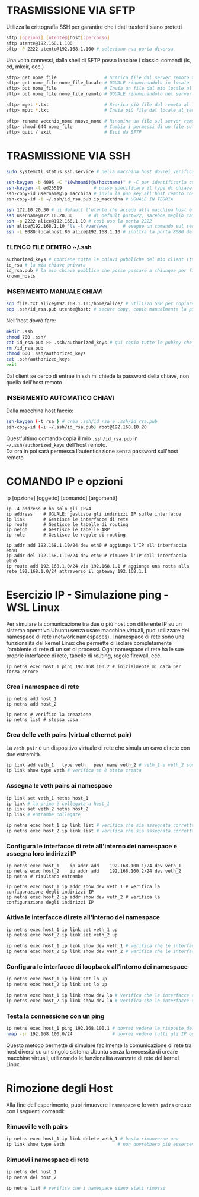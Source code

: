 # TRASMISSIONE VIA SFTP
Utilizza la crittografia SSH per garantire che i dati trasferiti siano protetti
```bash
sftp [opzioni] [utente@]host[:percorso]
sftp utente@192.168.1.100
sftp -P 2222 utente@192.168.1.100 # seleziono nua porta diversa

```
Una volta connessi, dalla shell di SFTP posso lanciare i classici comandi (ls, cd, mkdir, ecc.)
```bash
sftp> get nome_file                  # Scarica file dal server remoto al mio locale
sftp> get nome_file nome_file_locale # UGUALE rinominandolo in locale 
sftp> put nome_file                  # Invia un file dal mio locale al server remoto
sftp> put nome_file nome_file_remoto # UGUALE rinominandolo nel server remoto

sftp> mget *.txt                     # Scarica più file dal remoto al locale (può usare caratteri jolly)
sftp> mput *.txt                     # Invia più file dal locale al server remoto

sftp> rename vecchio_nome nuovo_nome # Rinomina un file sul server remoto
sftp> chmod 644 nome_file            # Cambia i permessi di un file sul server remoto
sftp> quit / exit                    # Esci da SFTP
```


# TRASMISSIONE VIA SSH
```bash
sudo systemctl status ssh.service # nella macchina host dovrei verificare che SSH sia attivo

ssh-keygen -b 4096 -C "$(whoami)@$(hostname)" # -C per identificarla con un commento e ci scrivo utente@host
ssh-keygen -t ed25519            # posso specificare il type di chiave
ssh-copy-id username@ip_macchina # invia la pub_key all'host remoto così ci potremo collegare in SSH
ssh-copy-id -i ~/.ssh/id_rsa.pub ip_macchina # UGUALE IN TEORIA

ssh 172.10.20.30 # di default l'utente che accede alla macchina host è lo stesso della macchina client
ssh username@172.10.20.30      # di default port=22, sarebbe meglio cambiarla per la sicurezza
ssh -p 2222 alice@192.168.1.10 # così uso la porta 2222
ssh alice@192.168.1.10 'ls -l /var/www'     # esegue un comando sul server remoto
ssh -L 8080:localhost:80 alice@192.168.1.10 # inoltra la porta 8080 del mio locale alla 80 del server remoto
```

### ELENCO FILE DENTRO ~/.ssh
```bash
authorized_keys # contiene tutte le chiavi pubbliche del mio client (tutti gli host a cui può accedere)
id_rsa # la mia chiave privata
id_rsa.pub # la mia chiave pubblica che posso passare a chiunque per fare io da host a lui
known_hosts
```

### INSERIMENTO MANUALE CHIAVI
```bash
scp file.txt alice@192.168.1.10:/home/alice/ # utilizzo SSH per copiare file dal mio locale al server remoto
scp .ssh/id_rsa.pub utente@host: # secure copy, copio manualmente la pubkey sull'host. I : finali indicano che andrò nella home folder
```

Nell'host dovrò fare:
```bash
mkdir .ssh
chmod 700 .ssh/
cat id_rsa.pub >> .ssh/authorized_keys # qui copio tutte le pubkey che verranno usate
rm /id_rsa.pub
chmod 600 .ssh/authorized_keys
cat .ssh/authorized_keys
exit
```
Dal client se cerco di entrae in ssh mi chiede la password della chiave, non quella dell'host remoto

### INSERIMENTO AUTOMATICO CHIAVI
Dalla macchina host faccio:
```bash
ssh-keygen (-t rsa ) # crea .ssh/id_rsa e .ssh/id_rsa.pub
ssh-copy-id (-i ~/.ssh/id_rsa.pub) root@192.168.10.20 
```
Quest'ultimo comando copia il mio `.ssh/id_rsa.pub` in `~/.ssh/authorized_keys` dell'host remoto.  
Da ora in poi sarà permessa l'autenticazione senza password sull'host remoto


# COMANDO IP e opzioni
ip [opzione] [oggetto] [comando] [argomenti]

```shell
ip -4 address # ho solo gli IPv4
ip address    # UGUALE: gestisce gli indirizzi IP sulle interfacce
ip link       # Gestisce le interfacce di rete
ip route      # Gestisce le tabelle di routing
ip neigh      # Gestisce le tabelle ARP
ip rule       # Gestisce le regole di routing

ip addr add 192.168.1.10/24 dev eth0 # aggiunge l'IP all'interfaccia eth0
ip addr del 192.168.1.10/24 dev eth0 # rimuove l'IP dall'interfaccia eth0
ip route add 192.168.1.0/24 via 192.168.1.1 # aggiunge una rotta alla rete 192.168.1.0/24 attraverso il gateway 192.168.1.1
```



# Esercizio IP - Simulazione ping - WSL Linux
Per simulare la comunicazione tra due o più host con differente IP su un sistema operativo Ubuntu senza usare macchine virtuali, 
puoi utilizzare dei namespace di rete (network namespaces). 
I namespace di rete sono una funzionalità del kernel Linux che permette di isolare completamente l'ambiente di rete 
di un set di processi. Ogni namespace di rete ha le sue proprie interfacce di rete, tabelle di routing, regole firewall, ecc.

```shell
ip netns exec host_1 ping 192.168.100.2 # inizialmente mi darà per forza errore
```

### Crea i namespace di rete
```shell
ip netns add host_1
ip netns add host_2

ip netns # verifico la creazione
ip netns list # stessa cosa
```

### Crea delle veth pairs (virtual ethernet pair)
La `veth pair` è un dispositivo virtuale di rete che simula un cavo di rete con due estremità.
```bash
ip link add veth_1   type veth   peer name veth_2 # veth_1 e veth_2 sono 2 interfacce gemelle collegate fra loro
ip link show type veth # verifica se è stata creata
```

### Assegna le veth pairs ai namespace
```bash
ip link set veth_1 netns host_1
ip link # la prima è collegata a host_1
ip link set veth_2 netns host_2
ip link # entrambe collegate

ip netns exec host_1 ip link list # verifica che sia assegnata correttamente
ip netns exec host_2 ip link list # verifica che sia assegnata correttamente
```

### Configura le interfacce di rete all'interno dei namespace e assegna loro indirizzi IP
```shell
ip netns exec host_1    ip addr add    192.168.100.1/24 dev veth_1
ip netns exec host_2    ip addr add    192.168.100.2/24 dev veth_2
ip netns # risultano entrambe

ip netns exec host_1 ip addr show dev veth_1 # verifica la configurazione degli indirizzi IP
ip netns exec host_2 ip addr show dev veth_2 # verifica la configurazione degli indirizzi IP
```

### Attiva le interfacce di rete all'interno dei namespace
```bash
ip netns exec host_1 ip link set veth_1 up
ip netns exec host_2 ip link set veth_2 up

ip netns exec host_1 ip link show dev veth_1 # verifica che le interfacce siano attive
ip netns exec host_2 ip link show dev veth_2 # verifica che le interfacce siano attive
```

### Configura le interfacce di loopback all'interno dei namespace
```bash
ip netns exec host_1 ip link set lo up
ip netns exec host_2 ip link set lo up

ip netns exec host_1 ip link show dev lo # Verifica che le interfacce di loopback siano attive
ip netns exec host_2 ip link show dev lo # Verifica che le interfacce di loopback siano attive
```

### Testa la connessione con un ping
```bash
ip netns exec host_1 ping 192.168.100.1 # dovrei vedere le risposte del ping.
nmap -sn 192.168.100.0/24               # dovrei vedere tutti gli IP occupati, fa un "ping scan"
```
Questo metodo permette di simulare facilmente la comunicazione di rete tra host diversi su un singolo sistema Ubuntu 
senza la necessità di creare macchine virtuali, utilizzando le funzionalità avanzate di rete del kernel Linux.


# Rimozione degli Host
Alla fine dell'esperimento, puoi rimuovere i `namespace` e le `veth pairs` create con i seguenti comandi:

### Rimuovi le veth pairs
```bash
ip netns exec host_1 ip link delete veth_1 # basta rimuoverne uno
ip link show type veth                    # non dovrebbero più essercene 
```

### Rimuovi i namespace di rete
```bash
ip netns del host_1
ip netns del host_2

ip netns list # verifica che i namespace siano stati rimossi
```








